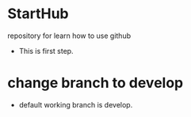 # StartHub
repository for learn how to use github
- This is first step.

# change branch to develop
- default working branch is develop.